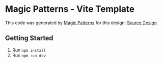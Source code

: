 # Magic Patterns - Vite Template

This code was generated by [Magic Patterns](https://magicpatterns.com) for this design: [Source Design](https://magicpatterns.com/c/jxuzwdyp9zlwgabctjm1dq)

## Getting Started

1. Run `npm install`
2. Run `npm run dev`
